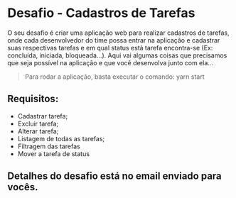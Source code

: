 # Desafio - Cadastros de Tarefas

O seu desafio é criar uma aplicação web para realizar cadastros de tarefas, onde cada desenvolvedor do time possa entrar na aplicação e cadastrar suas respectivas tarefas e em qual status está tarefa encontra-se (Ex: concluída, iniciada, bloqueada...).
Aqui vai algumas coisas que precisamos que seja possível na aplicação e que você desenvolva junto com ela...

> Para rodar a aplicação, basta executar o comando: yarn start

## Requisitos:

- Cadastrar tarefa;
- Excluir tarefa;
- Alterar tarefa;
- Listagem de todas as tarefas;
- Filtragem das tarefas
- Mover a tarefa de status

## Detalhes do desafio está no email enviado para vocês.
